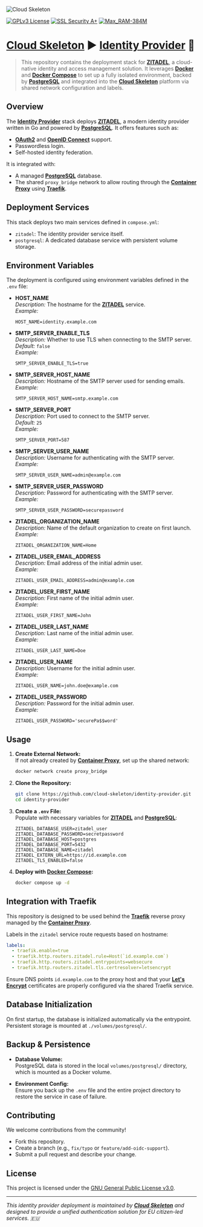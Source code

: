 ![Cloud Skeleton](./assets/logo.jpg)

[![GPLv3 License](https://img.shields.io/badge/License-GPLv3-blue.svg)](LICENSE)
[![SSL Security A+](https://img.shields.io/badge/SSL_Security-A+-green)](https://www.ssllabs.com/ssltest/)
[![Max_RAM-384M](https://img.shields.io/badge/Max_RAM-384M-violet)]()

# **[Cloud Skeleton](https://github.com/cloud-skeleton/)** ► **[Identity Provider](https://github.com/cloud-skeleton/identity-provider/)** 🛂

> This repository contains the deployment stack for **[ZITADEL](https://zitadel.com/docs/guides/start/quickstart)**, a cloud-native identity and access management solution. It leverages **[Docker](https://docs.docker.com/get-started/)** and **[Docker Compose](https://docs.docker.com/compose/gettingstarted/)** to set up a fully isolated environment, backed by **[PostgreSQL](https://www.postgresql.org/docs/current/index.html)** and integrated into the **[Cloud Skeleton](https://github.com/cloud-skeleton/)** platform via shared network configuration and labels.

## Overview

The **[Identity Provider](https://github.com/cloud-skeleton/identity-provider/)** stack deploys **[ZITADEL](https://zitadel.com/docs/guides/start/quickstart)**, a modern identity provider written in Go and powered by **[PostgreSQL](https://www.postgresql.org/docs/current/index.html)**. It offers features such as:
- **[OAuth2](https://oauth.net/getting-started/)** and **[OpenID Connect](https://openid.net/developers/how-connect-works/)** support.
- Passwordless login.
- Self-hosted identity federation.

It is integrated with:
- A managed **[PostgreSQL](https://www.postgresql.org/docs/current/index.html)** database.
- The shared `proxy_bridge` network to allow routing through the **[Container Proxy](https://github.com/cloud-skeleton/container-proxy/)** using **[Traefik](https://doc.traefik.io/traefik/)**.

## Deployment Services

This stack deploys two main services defined in `compose.yml`:

- `zitadel`: The identity provider service itself.
- `postgresql`: A dedicated database service with persistent volume storage.

## Environment Variables

The deployment is configured using environment variables defined in the `.env` file:

- **HOST_NAME**  
  *Description:* The hostname for the **[ZITADEL](https://zitadel.com/docs/guides/start/quickstart)** service.  
  *Example:*  
  ```env
  HOST_NAME=identity.example.com
  ```

- **SMTP_SERVER_ENABLE_TLS**  
  *Description:* Whether to use TLS when connecting to the SMTP server.  
  *Default:* `false`  
  *Example:*  
  ```env
  SMTP_SERVER_ENABLE_TLS=true
  ```

- **SMTP_SERVER_HOST_NAME**  
  *Description:* Hostname of the SMTP server used for sending emails.  
  *Example:*  
  ```env
  SMTP_SERVER_HOST_NAME=smtp.example.com
  ```

- **SMTP_SERVER_PORT**  
  *Description:* Port used to connect to the SMTP server.  
  *Default:* `25`  
  *Example:*  
  ```env
  SMTP_SERVER_PORT=587
  ```

- **SMTP_SERVER_USER_NAME**  
  *Description:* Username for authenticating with the SMTP server.  
  *Example:*  
  ```env
  SMTP_SERVER_USER_NAME=admin@example.com
  ```

- **SMTP_SERVER_USER_PASSWORD**  
  *Description:* Password for authenticating with the SMTP server.  
  *Example:*  
  ```env
  SMTP_SERVER_USER_PASSWORD=securepassword
  ```

- **ZITADEL_ORGANIZATION_NAME**  
  *Description:* Name of the default organization to create on first launch.  
  *Example:*  
  ```env
  ZITADEL_ORGANIZATION_NAME=Home
  ```

- **ZITADEL_USER_EMAIL_ADDRESS**  
  *Description:* Email address of the initial admin user.  
  *Example:*  
  ```env
  ZITADEL_USER_EMAIL_ADDRESS=admin@example.com
  ```

- **ZITADEL_USER_FIRST_NAME**  
  *Description:* First name of the initial admin user.  
  *Example:*  
  ```env
  ZITADEL_USER_FIRST_NAME=John
  ```

- **ZITADEL_USER_LAST_NAME**  
  *Description:* Last name of the initial admin user.  
  *Example:*  
  ```env
  ZITADEL_USER_LAST_NAME=Doe
  ```

- **ZITADEL_USER_NAME**  
  *Description:* Username for the initial admin user.  
  *Example:*  
  ```env
  ZITADEL_USER_NAME=john.doe@example.com
  ```

- **ZITADEL_USER_PASSWORD**  
  *Description:* Password for the initial admin user.  
  *Example:*  
  ```env
  ZITADEL_USER_PASSWORD='securePa$$word'
  ```

## Usage

1. **Create External Network:**  
   If not already created by **[Container Proxy](https://github.com/cloud-skeleton/container-proxy/)**, set up the shared network:

   ```sh
   docker network create proxy_bridge
   ```

2. **Clone the Repository:**

   ```sh
   git clone https://github.com/cloud-skeleton/identity-provider.git
   cd identity-provider
   ```

3. **Create a `.env` File:**  
   Populate with necessary variables for **[ZITADEL](https://zitadel.com/docs/guides/start/quickstart)** and **[PostgreSQL](https://www.postgresql.org/docs/current/index.html)**:

   ```env
   ZITADEL_DATABASE_USER=zitadel_user
   ZITADEL_DATABASE_PASSWORD=secretpassword
   ZITADEL_DATABASE_HOST=postgres
   ZITADEL_DATABASE_PORT=5432
   ZITADEL_DATABASE_NAME=zitadel
   ZITADEL_EXTERN_URL=https://id.example.com
   ZITADEL_TLS_ENABLED=false
   ```

4. **Deploy with [Docker Compose](https://docs.docker.com/compose/gettingstarted/):**

   ```sh
   docker compose up -d
   ```

## Integration with Traefik

This repository is designed to be used behind the **[Traefik](https://doc.traefik.io/traefik/)** reverse proxy managed by the **[Container Proxy](https://github.com/cloud-skeleton/container-proxy/)**.

Labels in the `zitadel` service route requests based on hostname:

```yaml
labels:
  - traefik.enable=true
  - traefik.http.routers.zitadel.rule=Host(`id.example.com`)
  - traefik.http.routers.zitadel.entrypoints=websecure
  - traefik.http.routers.zitadel.tls.certresolver=letsencrypt
```

Ensure DNS points `id.example.com` to the proxy host and that your **[Let's Encrypt](https://letsencrypt.org/getting-started/)** certificates are properly configured via the shared Traefik service.

## Database Initialization

On first startup, the database is initialized automatically via the entrypoint. Persistent storage is mounted at `./volumes/postgresql/`.

## Backup & Persistence

- **Database Volume:**  
  PostgreSQL data is stored in the local `volumes/postgresql/` directory, which is mounted as a Docker volume.

- **Environment Config:**  
  Ensure you back up the `.env` file and the entire project directory to restore the service in case of failure.

## Contributing

We welcome contributions from the community!  
- Fork this repository.
- Create a branch (e.g., `fix/typo` or `feature/add-oidc-support`).
- Submit a pull request and describe your change.

## License

This project is licensed under the [GNU General Public License v3.0](LICENSE).

---

*This identity provider deployment is maintained by **[Cloud Skeleton](https://github.com/cloud-skeleton/)** and designed to provide a unified authentication solution for EU citizen-led services. 🇪🇺*
